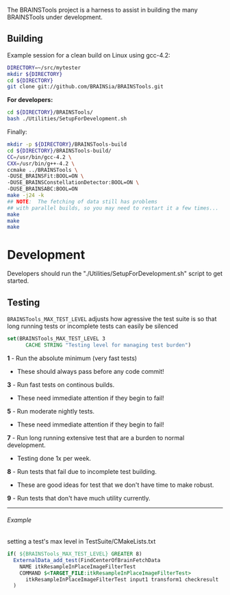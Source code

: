 The BRAINSTools project is a harness to assist in building the many BRAINSTools under development.

## Building
Example session for a clean build on Linux using gcc-4.2:
```bash
DIRECTORY=~/src/mytester
mkdir ${DIRECTORY}
cd ${DIRECTORY}
git clone git://github.com/BRAINSia/BRAINSTools.git
```
__For developers:__

```bash
cd ${DIRECTORY}/BRAINSTools/
bash ./Utilities/SetupForDevelopment.sh
```

Finally:
```bash
mkdir -p ${DIRECTORY}/BRAINSTools-build
cd ${DIRECTORY}/BRAINSTools-build/
CC=/usr/bin/gcc-4.2 \
CXX=/usr/bin/g++-4.2 \
ccmake ../BRAINSTools \
-DUSE_BRAINSFit:BOOL=ON \
-DUSE_BRAINSConstellationDetector:BOOL=ON \
-DUSE_BRAINSABC:BOOL=ON
make -j24 -k
## NOTE:  The fetching of data still has problems 
## with parallel builds, so you may need to restart it a few times...
make
make
make
```

# Development
Developers should run the "./Utilities/SetupForDevelopment.sh" script to get started.

## Testing
`BRAINSTools_MAX_TEST_LEVEL` adjusts how agressive the test suite is so that long running tests or incomplete tests can easily be silenced

```cmake
set(BRAINSTools_MAX_TEST_LEVEL 3 
      CACHE STRING "Testing level for managing test burden")
```

__1__ - Run the absolute minimum (very fast tests) 
  * These should always pass before any code commit!

__3__ - Run fast tests on continous builds.
* These need immediate attention if they begin to fail!

__5__ - Run moderate nightly tests.
  * These need immediate attention if they begin to fail!

__7__ - Run long running extensive test that are a burden to normal development.
  * Testing done 1x per week.

__8__ - Run tests that fail due to incomplete test building. 
  * These are good ideas for test that we don't have time to make robust.

__9__ - Run tests that don't have much utility currently.

***

###### Example
setting a test's max level in TestSuite/CMakeLists.txt
```cmake
if( ${BRAINSTools_MAX_TEST_LEVEL} GREATER 8)
  ExternalData_add_test(FindCenterOfBrainFetchData
    NAME itkResampleInPlaceImageFilterTest
    COMMAND $<TARGET_FILE:itkResampleInPlaceImageFilterTest>
      itkResampleInPlaceImageFilterTest input1 transform1 checkresult
  )
```
